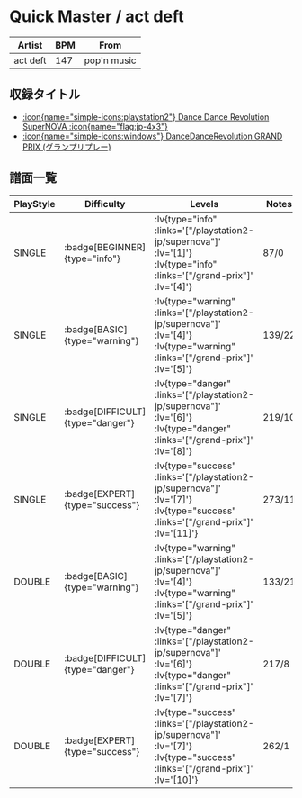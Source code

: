 # Quick Master / act deft

|Artist|BPM|From|
|------|---|----|
|act deft|147|pop'n music|

## 収録タイトル

- [ :icon{name="simple-icons:playstation2"} Dance Dance Revolution SuperNOVA :icon{name="flag:jp-4x3"} ](/playstation2-jp/supernova)
- [ :icon{name="simple-icons:windows"} DanceDanceRevolution GRAND PRIX (グランプリプレー)](/grand-prix)

## 譜面一覧

|PlayStyle|Difficulty|Levels|Notes|Movie|
|---------|----------|------|-----|-----|
|SINGLE| :badge[BEGINNER]{type="info"} | :lv{type="info" :links='["/playstation2-jp/supernova"]' :lv='[1]'}  :lv{type="info" :links='["/grand-prix"]' :lv='[4]'} |87/0||
|SINGLE| :badge[BASIC]{type="warning"} | :lv{type="warning" :links='["/playstation2-jp/supernova"]' :lv='[4]'}  :lv{type="warning" :links='["/grand-prix"]' :lv='[5]'} |139/22||
|SINGLE| :badge[DIFFICULT]{type="danger"} | :lv{type="danger" :links='["/playstation2-jp/supernova"]' :lv='[6]'}  :lv{type="danger" :links='["/grand-prix"]' :lv='[8]'} |219/10||
|SINGLE| :badge[EXPERT]{type="success"} | :lv{type="success" :links='["/playstation2-jp/supernova"]' :lv='[7]'}  :lv{type="success" :links='["/grand-prix"]' :lv='[11]'} |273/11||
|DOUBLE| :badge[BASIC]{type="warning"} | :lv{type="warning" :links='["/playstation2-jp/supernova"]' :lv='[4]'}  :lv{type="warning" :links='["/grand-prix"]' :lv='[5]'} |133/21||
|DOUBLE| :badge[DIFFICULT]{type="danger"} | :lv{type="danger" :links='["/playstation2-jp/supernova"]' :lv='[6]'}  :lv{type="danger" :links='["/grand-prix"]' :lv='[7]'} |217/8||
|DOUBLE| :badge[EXPERT]{type="success"} | :lv{type="success" :links='["/playstation2-jp/supernova"]' :lv='[7]'}  :lv{type="success" :links='["/grand-prix"]' :lv='[10]'} |262/1||
